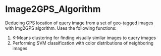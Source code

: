 # Image2GPS_Algorithm
Deducing GPS location of query image from a set of geo-tagged images with Img2GPS algorithm. Uses the following functions:

1. K-Means clustering for finding visually similar images to query images
2. Performing SVM classification with color distributions of neighboring images
